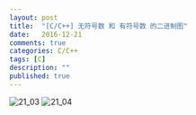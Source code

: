 ```yaml
---
layout: post
title:  "[C/C++] 无符号数 和 有符号数 的二进制图"
date:   2016-12-21
comments: true
categories: C/C++
tags: [C]
description: ""
published: true
---
```



<img src="{{ site.url }}/images/201612/21_03.png" alt="21_03" />

<img src="{{ site.url }}/images/201612/21_04.png" alt="21_04" />


